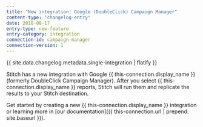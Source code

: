 ```yaml
---
title: "New integration: Google (DoubleClick) Campaign Manager"
content-type: "changelog-entry"
date: 2018-08-17
entry-type: new-feature
entry-category: integration
connection-id: campaign-manager
connection-version: 1
---
```

{{ site.data.changelog.metadata.single-integration | flatify }}

Stitch has a new integration with Google {{ this-connection.display_name }} (formerly DoubleClick Campaign Manager). After you select {{ this-connection.display_name }} reports, Stitch will run them and replicate the results to your Stitch destination.

Get started by creating a new {{ this-connection.display_name }} integration or learning more in [our documentation]({{ this-connection.url | prepend: site.baseurl }}).